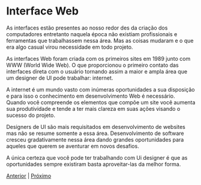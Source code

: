 # Interface Web

As interfaces estão presentes ao nosso redor des da criação dos computadores entretanto naquela época não existiam profissionais e ferramentas que trabalhassem nessa área. Mas as coisas mudaram e o que era algo casual virou necessidade em todo projeto.

As interfaces Web foram criada com os primeiros sites em 1989 junto com WWW (World Wide Web). O que proporcionou o primeiro contato das interfaces direta com o usuário tornando assim a maior e ampla área que um designer de UI pode trabalhar: internet.

A internet é um mundo vasto com inúmeras oportunidades a sua disposição e para isso o conhecimento em desenvolvimento Web é necessário. Quando você compreende os elementos que compõe um site você aumenta sua produtividade e tende a ter mais clareza em suas ações visando o sucesso do projeto.

Designers de UI são mais requisitados em desenvolvimento de websites mas não se resume somente a essa área. Desenvolvimento de software cresceu gradativamente nessa área dando grandes oportunidades para aqueles que querem se aventurar em novos desafios.

A única certeza que você pode ter trabalhando com Ui designer é que as oportunidades sempre existiram basta aproveitar-las da melhor forma.

[Anterior](https://github.com/luanpanno/ui4noobs/blob/master/04-Interface-Mobile/Interface-Mobile.md) | [Próximo](https://github.com/luanpanno/ui4noobs/blob/master/06-Componentes/Componentes.md)